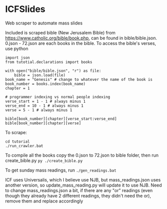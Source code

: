 # ICFSlides
Web scraper to automate mass slides

Included is scraped bible (New Jerusalem Bible) from https://www.catholic.org/bible/book.php, can be found in bible/bible.json. 0.json - 72.json are each books in the bible. To access the bible's verses, use python

```
import json
from tutotial.declarations import books

with open("bible/bible.json", "r") as file:
    bible = json.load(file)
book_name = "Genesis" # change to whatever the name of the book is
book_number = books.index(book_name)
chapter = 1

# programmer indexing vs normal people indexing
verse_start = 1 - 1 # always minus 1
verse_end = 10 - 1 # always minus 1
verse = 5 - 1 # always minus 1

bible[book_number][chapter][verse_start:verse_end]
bible[book_number][chapter][verse]
```

To scrape:
```
cd tutorial
./run_crawler.bat
```

To compile all the books copy the 0.json to 72.json to bible folder, then run create_bible.py `py ./create_bible.py`

To get sunday mass readings, run `./gen_readings.bat`

ICF uses Universalis, which I believe use NJB, but mass_readings.json uses another version, so update_mass_reading.py will update it to use NJB. Need to change mass_readings.json a bit, if there are any "or" readings (even though they already have 2 different readings, they didn't need the or), remove them and replace accordingly